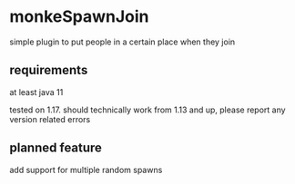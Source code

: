 # monkeSpawnJoin
simple plugin to put people in a certain place when they join

## requirements
at least java 11



tested on 1.17. should technically work from 1.13 and up, please report any version related errors

## planned feature

add support for multiple random spawns
